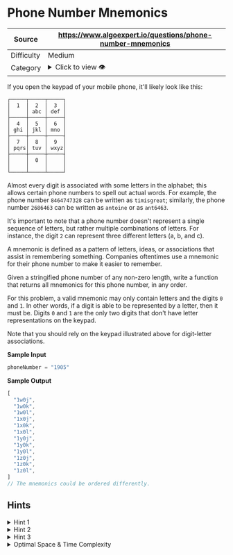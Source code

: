 # Phone Number Mnemonics

| Source | https://www.algoexpert.io/questions/phone-number-mnemonics |
|---|---|
| Difficulty | Medium |
| Category | <details><summary>Click to view 👁️</summary>Recursion</details> |

If you open the keypad of your mobile phone, it'll likely look like this:

```
┌─────┬─────┬─────┐
│  1  │  2  │  3  │
│     │ abc │ def │
├─────┼─────┼─────┤
│  4  │  5  │  6  │
│ ghi │ jkl │ mno │
├─────┼─────┼─────┤
│  7  │  8  │  9  │
│ pqrs│ tuv │ wxyz│
├─────┼─────┼─────┤
│     │  0  │     │
│     │     │     │
└─────┴─────┴─────┘
```

Almost every digit is associated with some letters in the alphabet; this
allows certain phone numbers to spell out actual words. For example, the phone
number `8464747328` can be written as `timisgreat`;
similarly, the phone number `2686463` can be written as
`antoine` or as `ant6463`.

It's important to note that a phone number doesn't represent a single sequence
of letters, but rather multiple combinations of letters. For instance, the
digit `2` can represent three different letters (a, b, and c).

A mnemonic is defined as a pattern of letters, ideas, or associations that
assist in remembering something. Companies oftentimes use a mnemonic for their
phone number to make it easier to remember.

Given a stringified phone number of any non-zero length, write a function that
returns all mnemonics for this phone number, in any order.

For this problem, a valid mnemonic may only contain letters and the digits
`0` and `1`. In other words, if a digit is able to be
represented by a letter, then it must be. Digits `0` and
`1` are the only two digits that don't have letter representations
on the keypad.

Note that you should rely on the keypad illustrated above for digit-letter
associations.

**Sample Input**
```ts
phoneNumber = "1905"
```

**Sample Output**
```ts
[
  "1w0j",
  "1w0k",
  "1w0l",
  "1x0j",
  "1x0k",
  "1x0l",
  "1y0j",
  "1y0k",
  "1y0l",
  "1z0j",
  "1z0k",
  "1z0l",
]
// The mnemonics could be ordered differently.
```

## Hints

<details>
<summary>Hint 1</summary>
The first thing you'll need to do is create a mapping from digits to letters. You 
can do this by creating a hash table mapping all string digits to lists of their 
respective characters.
</details>

<details>
<summary>Hint 2</summary>
This problem can be solved fairly easily using recursion. Try generating all characters 
for the first digit in the phone number one at a time, and for each character, recursively 
performing the same action on the the next digit, and then on the digit after that, 
and so on and so forth until you've done so for all digits in the phone number.
</details>

<details>
<summary>Hint 3</summary>
You can recursively generate characters one digit at a time and store the intermediate 
results in a array. Once you've reached the last digit in the phone number, you can 
add the currently generated mnemonic (stored in the previously mentioned array) to 
a final array that stores all the results.
</details>

<details>
<summary>Optimal Space &amp; Time Complexity</summary>
O(4^n * n) time | O(4^n * n) space - where n is the length of the phone number
</details>
